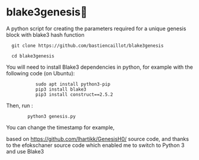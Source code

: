 # blake3genesis🦄
A python script for creating the parameters required for a unique genesis block with blake3 hash function

      git clone https://github.com/bastiencaillot/blake3genesis
      
      cd blake3genesis

You will need to install Blake3 dependencies in python, for example with the following code (on Ubuntu):

               sudo apt install python3-pip
               pip3 install blake3
               pip3 install construct==2.5.2
               
               
               
 Then, run : 
           
            python3 genesis.py
            
You can change the timestamp for example,

based on https://github.com/lhartikk/GenesisH0/ source code, and thanks to the efokschaner source code which enabled me to switch to Python 3 and use Blake3
